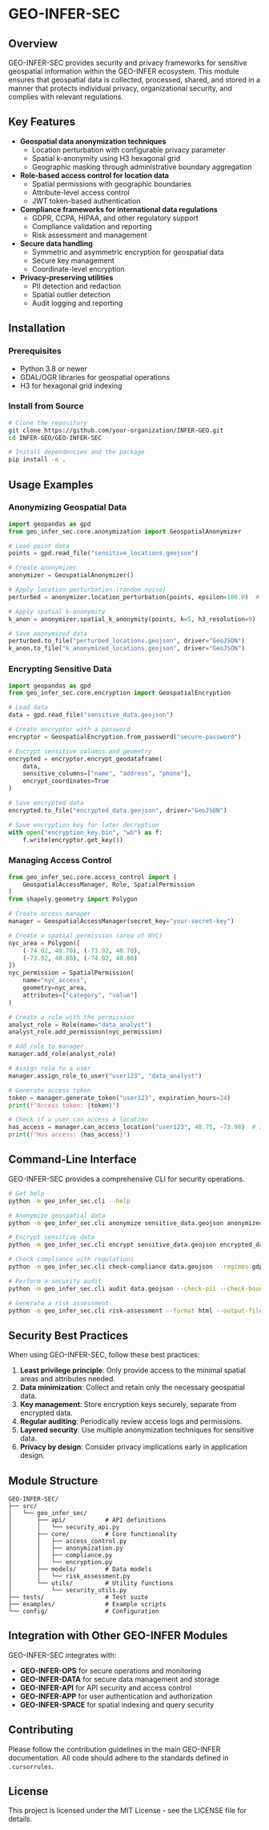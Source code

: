 # GEO-INFER-SEC

## Overview
GEO-INFER-SEC provides security and privacy frameworks for sensitive geospatial information within the GEO-INFER ecosystem. This module ensures that geospatial data is collected, processed, shared, and stored in a manner that protects individual privacy, organizational security, and complies with relevant regulations.

## Key Features
- **Geospatial data anonymization techniques**
  - Location perturbation with configurable privacy parameter
  - Spatial k-anonymity using H3 hexagonal grid
  - Geographic masking through administrative boundary aggregation
- **Role-based access control for location data**
  - Spatial permissions with geographic boundaries
  - Attribute-level access control
  - JWT token-based authentication
- **Compliance frameworks for international data regulations**
  - GDPR, CCPA, HIPAA, and other regulatory support
  - Compliance validation and reporting
  - Risk assessment and management
- **Secure data handling**
  - Symmetric and asymmetric encryption for geospatial data
  - Secure key management
  - Coordinate-level encryption
- **Privacy-preserving utilities**
  - PII detection and redaction
  - Spatial outlier detection
  - Audit logging and reporting

## Installation

### Prerequisites
- Python 3.8 or newer
- GDAL/OGR libraries for geospatial operations
- H3 for hexagonal grid indexing

### Install from Source
```bash
# Clone the repository
git clone https://github.com/your-organization/INFER-GEO.git
cd INFER-GEO/GEO-INFER-SEC

# Install dependencies and the package
pip install -e .
```

## Usage Examples

### Anonymizing Geospatial Data

```python
import geopandas as gpd
from geo_infer_sec.core.anonymization import GeospatialAnonymizer

# Load point data
points = gpd.read_file("sensitive_locations.geojson")

# Create anonymizer
anonymizer = GeospatialAnonymizer()

# Apply location perturbation (random noise)
perturbed = anonymizer.location_perturbation(points, epsilon=100.0)  # 100 meter max distance

# Apply spatial k-anonymity
k_anon = anonymizer.spatial_k_anonymity(points, k=5, h3_resolution=9)

# Save anonymized data
perturbed.to_file("perturbed_locations.geojson", driver="GeoJSON")
k_anon.to_file("k_anonymized_locations.geojson", driver="GeoJSON")
```

### Encrypting Sensitive Data

```python
import geopandas as gpd
from geo_infer_sec.core.encryption import GeospatialEncryption

# Load data
data = gpd.read_file("sensitive_data.geojson")

# Create encryptor with a password
encryptor = GeospatialEncryption.from_password("secure-password")

# Encrypt sensitive columns and geometry
encrypted = encryptor.encrypt_geodataframe(
    data, 
    sensitive_columns=["name", "address", "phone"],
    encrypt_coordinates=True
)

# Save encrypted data
encrypted.to_file("encrypted_data.geojson", driver="GeoJSON")

# Save encryption key for later decryption
with open("encryption_key.bin", "wb") as f:
    f.write(encryptor.get_key())
```

### Managing Access Control

```python
from geo_infer_sec.core.access_control import (
    GeospatialAccessManager, Role, SpatialPermission
)
from shapely.geometry import Polygon

# Create access manager
manager = GeospatialAccessManager(secret_key="your-secret-key")

# Create a spatial permission (area of NYC)
nyc_area = Polygon([
    (-74.02, 40.70), (-73.92, 40.70),
    (-73.92, 40.80), (-74.02, 40.80)
])
nyc_permission = SpatialPermission(
    name="nyc_access", 
    geometry=nyc_area,
    attributes=["category", "value"]
)

# Create a role with the permission
analyst_role = Role(name="data_analyst")
analyst_role.add_permission(nyc_permission)

# Add role to manager
manager.add_role(analyst_role)

# Assign role to a user
manager.assign_role_to_user("user123", "data_analyst")

# Generate access token
token = manager.generate_token("user123", expiration_hours=24)
print(f"Access token: {token}")

# Check if a user can access a location
has_access = manager.can_access_location("user123", 40.75, -73.98)  # In NYC
print(f"Has access: {has_access}")
```

## Command-Line Interface

GEO-INFER-SEC provides a comprehensive CLI for security operations.

```bash
# Get help
python -m geo_infer_sec.cli --help

# Anonymize geospatial data
python -m geo_infer_sec.cli anonymize sensitive_data.geojson anonymized_data.geojson --method k-anonymity --k 5

# Encrypt sensitive data
python -m geo_infer_sec.cli encrypt sensitive_data.geojson encrypted_data.geojson --password "secure-password" --encrypt-geometry

# Check compliance with regulations
python -m geo_infer_sec.cli check-compliance data.geojson --regimes gdpr,ccpa --format html --output-file compliance_report.html

# Perform a security audit
python -m geo_infer_sec.cli audit data.geojson --check-pii --check-bounds --detect-outliers

# Generate a risk assessment
python -m geo_infer_sec.cli risk-assessment --format html --output-file risk_report.html
```

## Security Best Practices

When using GEO-INFER-SEC, follow these best practices:

1. **Least privilege principle**: Only provide access to the minimal spatial areas and attributes needed.
2. **Data minimization**: Collect and retain only the necessary geospatial data.
3. **Key management**: Store encryption keys securely, separate from encrypted data.
4. **Regular auditing**: Periodically review access logs and permissions.
5. **Layered security**: Use multiple anonymization techniques for sensitive data.
6. **Privacy by design**: Consider privacy implications early in application design.

## Module Structure

```
GEO-INFER-SEC/
├── src/
│   └── geo_infer_sec/
│       ├── api/           # API definitions
│       │   └── security_api.py
│       ├── core/          # Core functionality 
│       │   ├── access_control.py
│       │   ├── anonymization.py
│       │   ├── compliance.py
│       │   └── encryption.py
│       ├── models/        # Data models
│       │   └── risk_assessment.py
│       └── utils/         # Utility functions
│           └── security_utils.py
├── tests/                 # Test suite
├── examples/              # Example scripts
└── config/                # Configuration
```

## Integration with Other GEO-INFER Modules

GEO-INFER-SEC integrates with:
- **GEO-INFER-OPS** for secure operations and monitoring
- **GEO-INFER-DATA** for secure data management and storage
- **GEO-INFER-API** for API security and access control
- **GEO-INFER-APP** for user authentication and authorization
- **GEO-INFER-SPACE** for spatial indexing and query security

## Contributing

Please follow the contribution guidelines in the main GEO-INFER documentation. All code should adhere to the standards defined in `.cursorrules`.

## License

This project is licensed under the MIT License - see the LICENSE file for details. 